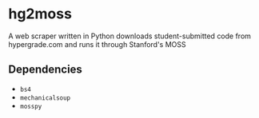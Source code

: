 # hg2moss

A web scraper written in Python downloads student-submitted code from hypergrade.com and runs it through Stanford's MOSS

## Dependencies

- `bs4`
- `mechanicalsoup`
- `mosspy`
